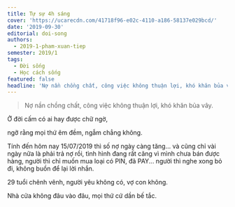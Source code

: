 ```yaml
---
title: Tự sự 4h sáng
cover: 'https://ucarecdn.com/41718f96-e02c-4110-a186-58137e029bcd/'
date: '2019-09-30'
editorial: doi-song
authors:
  - 2019-1-pham-xuan-tiep
semester: 2019/1
tags:
  - Đời sống
  - Học cách sống
featured: false
headline: 'Nợ nần chồng chất, công việc không thuận lợi, khó khăn bủa vây.'
---
```

> Nợ nần chồng chất, công việc không thuận lợi, khó khăn bủa vây.

Ở đời cấm có ai hay được chữ ngờ,

ngỡ rằng mọi thứ êm đềm, ngẫm chẳng không.

Tính đến hôm nay 15/07/2019 thì số nợ ngày càng tăng... và cũng chỉ vài ngày nữa là phải trả nợ rồi, tình hình đang rất căng vì mình chưa bán được hàng, người thì chỉ muốn mua loại có PIN, đã PAY... người thì nghe xong bỏ đi, không buồn để lại lời nhắn.

29 tuổi chênh vênh, người yêu không có, vợ con không.

Nhà cửa không đâu vào đâu, mọi thứ cứ dần bế tắc.
